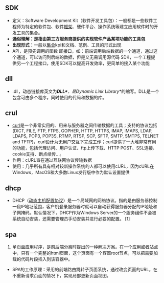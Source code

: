 ## SDK

- 定义：Software Development Kit（软件开发工具包）：一般都是一些软件工程师为特定的软件包、软件[框架](https://so.csdn.net/so/search?q=框架&spm=1001.2101.3001.7020)、硬件平台、操作系统等建立应用软件时的开发工具的集合。
- **通俗理解：是指由第三方服务商提供的实现软件产品某项功能的工具包**
- **出现形式**：一般以[集合](https://so.csdn.net/so/search?q=集合&spm=1001.2101.3001.7020)kpi和文档、范例、工具的形式出现
- API，是预先调用的函数 即接口，如：前端调用后端数据的一个通道，通过这个通道，可以访问到后端的数据，但是又无需调用源代码
  SDK，一个工程提供另一个工程接口，使用SDK可以提高开发效率，更简单的接入某个功能

## dll

- .dll，动态链接库英文为***DLL\***，是**Dynamic Link Library**的缩写。DLL是一个包含可由多个程序，同时使用的代码和数据的库。

## crul

- [curl](https://so.csdn.net/so/search?q=curl&spm=1001.2101.3001.7020)是一个非常实用的、用来与服务器之间传输数据的工具；支持的协议包括 (DICT, FILE, FTP, FTPS, GOPHER, HTTP, HTTPS, IMAP, IMAPS, LDAP, LDAPS, POP3, POP3S, RTMP, RTSP, SCP, SFTP, SMTP, SMTPS, TELNET and TFTP)，curl设计为无用户交互下完成工作；curl提供了一大堆非常有用的功能，包括代理访问、用户认证、ftp上传下载、HTTP POST、SSL连接、cookie支持、断点续传...。
- 作用：cURL旨在通过互联网协议传输数据
- 使用：几乎所有具有相对较新操作系统的人都可以使用cURL，因为cURL在Windows，MacOS和大多数Linux发行版中作为默认设置提供

## dhcp

- DHCP（[动态主机配置协议](https://baike.baidu.com/item/动态主机配置协议/10778663)）是一个局域网的网络协议。指的是由服务器控制一段IP地址范围，客户机登录服务器时就可以自动获得服务器分配的IP地址和子网掩码。默认情况下，DHCP作为Windows Server的一个服务组件不会被系统自动安装，还需要管理员手动安装并进行必要的配置。 [1] 

## spa

1.  单页面应用程序，是前后端分离时提出的一种解决方案。在一个应用或者站点中，只有一个完整的html页面，这个页面有一个容器root节点，可以把需要加载的代码片段插入到该容器中。
   - SPA的工作原理：采用的前端路由跳转子页面系统，通过改变页面的URL，在不重新请求页面的情况下，实现局部更新页面视图。


